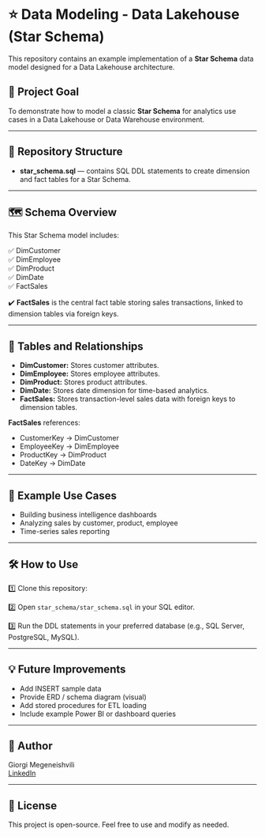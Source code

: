 # ⭐️ Data Modeling - Data Lakehouse (Star Schema)

This repository contains an example implementation of a **Star Schema** data model designed for a Data Lakehouse architecture.

## 📌 Project Goal

To demonstrate how to model a classic **Star Schema** for analytics use cases in a Data Lakehouse or Data Warehouse environment.

---

## 📂 Repository Structure


- **star_schema.sql** — contains SQL DDL statements to create dimension and fact tables for a Star Schema.

---

## 🗺️ Schema Overview

This Star Schema model includes:

✅ DimCustomer  
✅ DimEmployee  
✅ DimProduct  
✅ DimDate  
✅ FactSales  

✔️ **FactSales** is the central fact table storing sales transactions, linked to dimension tables via foreign keys.

---

## 🎯 Tables and Relationships

- **DimCustomer:** Stores customer attributes.
- **DimEmployee:** Stores employee attributes.
- **DimProduct:** Stores product attributes.
- **DimDate:** Stores date dimension for time-based analytics.
- **FactSales:** Stores transaction-level sales data with foreign keys to dimension tables.

**FactSales** references:  
- CustomerKey → DimCustomer  
- EmployeeKey → DimEmployee  
- ProductKey → DimProduct  
- DateKey → DimDate

---

## 📑 Example Use Cases

- Building business intelligence dashboards
- Analyzing sales by customer, product, employee
- Time-series sales reporting

---

## 🛠️ How to Use

1️⃣ Clone this repository:  

2️⃣ Open `star_schema/star_schema.sql` in your SQL editor.

3️⃣ Run the DDL statements in your preferred database (e.g., SQL Server, PostgreSQL, MySQL).

---

## 💡 Future Improvements

- Add INSERT sample data
- Provide ERD / schema diagram (visual)
- Add stored procedures for ETL loading
- Include example Power BI or dashboard queries

---

## 🙌 Author

Giorgi Megeneishvili  
[LinkedIn](https://www.linkedin.com/in/giorgi-megeneishvili-313b13248)

---

## 📜 License

This project is open-source. Feel free to use and modify as needed.
